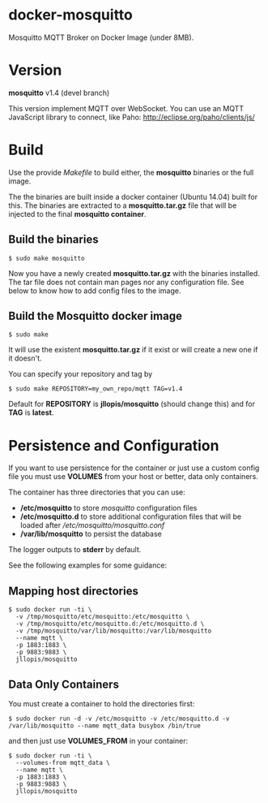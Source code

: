 docker-mosquitto
================

Mosquitto MQTT Broker on Docker Image (under 8MB).

# Version

**mosquitto** v1.4 (devel branch)

This version implement MQTT over WebSocket. You can use an MQTT JavaScript library to connect, like Paho: http://eclipse.org/paho/clients/js/

# Build

Use the provide _Makefile_ to build either, the **mosquitto** binaries or the full image.

The the binaries are built inside a docker container (Ubuntu 14.04) built for this. The binaries are extracted to a **mosquitto.tar.gz** file that will be injected to the final **mosquitto container**.

## Build the binaries

    $ sudo make mosquitto

Now you have a newly created **mosquitto.tar.gz** with the binaries installed. The tar file does not contain man pages nor any configuration file. See below to know how to add config files to the image.

## Build the Mosquitto docker image

    $ sudo make

It will use the existent **mosquitto.tar.gz** if it exist or will create a new one if it doesn't.

You can specify your repository and tag by 

    $ sudo make REPOSITORY=my_own_repo/mqtt TAG=v1.4

Default for **REPOSITORY** is **jllopis/mosquitto** (should change this) and for **TAG** is **latest**.

# Persistence and Configuration

If you want to use persistence for the container or just use a custom config file you must use **VOLUMES** from your host or better, data only containers.

The container has three directories that you can use:

- **/etc/mosquitto** to store _mosquitto_ configuration files
- **/etc/mosquitto.d** to store additional configuration files that will be loaded after _/etc/mosquitto/mosquitto.conf_
- **/var/lib/mosquitto** to persist the database

The logger outputs to **stderr** by default.

See the following examples for some guidance:

## Mapping host directories

    $ sudo docker run -ti \
      -v /tmp/mosquitto/etc/mosquitto:/etc/mosquitto \
      -v /tmp/mosquitto/etc/mosquitto.d:/etc/mosquitto.d \
      -v /tmp/mosquitto/var/lib/mosquitto:/var/lib/mosquitto 
      --name mqtt \
      -p 1883:1883 \
      -p 9883:9883 \
      jllopis/mosquitto

## Data Only Containers

You must create a container to hold the directories first:

    $ sudo docker run -d -v /etc/mosquitto -v /etc/mosquitto.d -v /var/lib/mosquitto --name mqtt_data busybox /bin/true

and then just use **VOLUMES_FROM** in your container:

    $ sudo docker run -ti \
      --volumes-from mqtt_data \
      --name mqtt \
      -p 1883:1883 \
      -p 9883:9883 \
      jllopis/mosquitto

